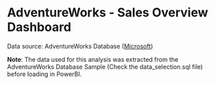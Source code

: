 # AdventureWorks - Sales Overview Dashboard

Data source: AdventureWorks Database (<a href="https://learn.microsoft.com/en-us/sql/samples/adventureworks-install-configure?view=sql-server-ver16&tabs=ssms">Microsoft</a>)

<b>Note</b>: The data used for this analysis was extracted from the AdventureWorks Database Sample (Check the data_selection.sql file) before loading in PowerBI.
